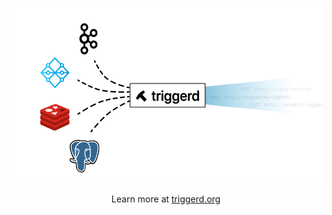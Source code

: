 <p align="center">
  <a href="https://triggerd.org"><img height="280" src="./website/static/img/visual.png" alt="triggerd visualization of data going from open-source databases and message queues to HTTP endpoints" /></a>
</p>

<p align="center">Learn more at <a href="https://triggerd.org">triggerd.org</a></p>